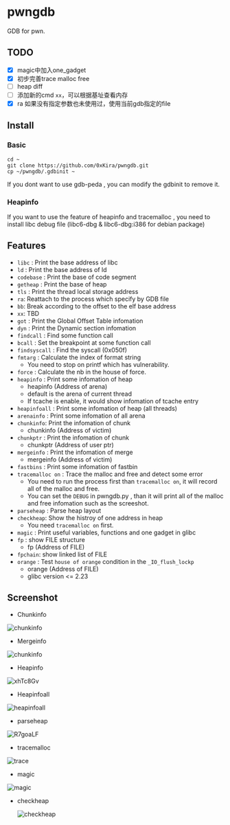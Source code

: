 # pwngdb

GDB for pwn.

## TODO


* [x]  magic中加入one_gadget
* [x]  初步完善trace malloc free
* [ ]  heap diff
* [ ]  添加新的cmd `xx`，可以根据基址查看内存
* [x]  ra 如果没有指定参数也未使用过，使用当前gdb指定的file

## Install

### Basic
	cd ~
	git clone https://github.com/0xKira/pwngdb.git
	cp ~/pwngdb/.gdbinit ~

If you dont want to use gdb-peda , you can modify the gdbinit to remove it.

### Heapinfo

If you want to use the feature of heapinfo and tracemalloc , you need to install libc debug file (libc6-dbg & libc6-dbg:i386 for debian package) 

## Features

+ `libc` : Print the base address of libc
+ `ld` : Print the base address of ld
+ `codebase` : Print the base of code segment
+ `getheap` : Print the base of heap
+ `tls` : Print the thread local storage address
+ `ra`: Reattach to the process which specify by GDB file
+ `bb`: Break according to the offset to the elf base address
+ `xx`: TBD
+ `got` : Print the Global Offset Table infomation
+ `dyn` : Print the Dynamic section infomation
+ `findcall` : Find some function call
+ `bcall` : Set the breakpoint at some function call
+ `findsyscall` : Find the syscall (0x050f)
+ `fmtarg` : Calculate the index of format string
  + You need to stop on printf which has vulnerability.
+ `force` : Calculate the nb in the house of force.
+ `heapinfo` : Print some infomation of heap
  + heapinfo (Address of arena)
  + default is the arena of current thread
  + If tcache is enable, it would show infomation of tcache entry
+ `heapinfoall` : Print some infomation of heap (all threads)
+ `arenainfo` : Print some infomation of all arena
+ `chunkinfo`: Print the infomation of chunk
    + chunkinfo (Address of victim)
+ `chunkptr` : Print the infomation of chunk
  + chunkptr (Address of user ptr)
+ `mergeinfo` : Print the infomation of merge
  + mergeinfo (Address of victim)
+ `fastbins` : Print some infomation of fastbin
+ `tracemalloc on` : Trace the malloc and free and detect some error
  + You need to run the process first than `tracemalloc on`, it will record all of the malloc and free.
  + You can set the `DEBUG` in pwngdb.py , than it will print all of the malloc and free infomation such as the screeshot.
+ `parseheap` : Parse heap layout
+ `checkheap`: Show the histroy of one address in heap
    + You need `tracemalloc on` first.
+ `magic` : Print useful variables, functions and one gadget in glibc
+ `fp` : show FILE structure
  + fp (Address of FILE)
+ `fpchain`: show linked list of FILE
+ `orange` : Test `house of orange` condition in the `_IO_flush_lockp`
  + orange (Address of FILE)
  + glibc version <= 2.23


## Screenshot

+ Chunkinfo

![chunkinfo](assets/gtQuIsL.png)
+ Mergeinfo

![chunkinfo](assets/TjWkzGc.png)
+ Heapinfo

![xhTc8Gv](assets/xhTc8Gv.png)
+ Heapinfoall

![heapinfoall](assets/kRMXPZz.png)

+ parseheap

![R7goaLF](assets/R7goaLF.png)

+ tracemalloc

![trace](assets/7UHqiwX.png)

+ magic

![magic](assets/magic.png)

- checkheap

  ![checkheap](assets/checkheap.png)